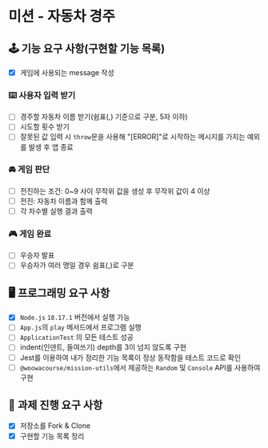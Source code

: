 # 미션 - 자동차 경주

## 🕹 기능 요구 사항(구현할 기능 목록)

- [x] 게임에 사용되는 message 작성

### ⌨️ 사용자 입력 받기

- [ ] 경주할 자동차 이름 받기(쉼표(,) 기준으로 구분, 5자 이하)
- [ ] 시도할 횟수 받기
- [ ] 잘못된 값 입력 시 `throw`문을 사용해 "[ERROR]"로 시작하는 메시지를 가지는 예외를 발생 후 앱 종료

### 🚘 게임 판단

- [ ] 전진하는 조건: 0~9 사이 무작위 값을 생성 후 무작위 값이 4 이상
- [ ] 전진: 자동차 이름과 함께 출력
- [ ] 각 차수별 실행 결과 출력

### 🎮 게임 완료

- [ ] 우승자 발표
- [ ] 우승자가 여러 명일 경우 쉼표(,)로 구분

## 🖥 프로그래밍 요구 사항

- [x] `Node.js` `18.17.1` 버전에서 실행 가능
- [ ] `App.js`의 `play` 메서드에서 프로그램 실행
- [ ] `ApplicationTest` 의 모든 테스트 성공
- [ ] indent(인덴트, 들여쓰기) depth를 3이 넘지 않도록 구현
- [ ] Jest를 이용하여 내가 정리한 기능 목록이 정상 동작함을 테스트 코드로 확인
- [ ] `@woowacourse/mission-utils`에서 제공하는 `Random` 및 `Console` API를 사용하여 구현

## 📓 과제 진행 요구 사항

- [x] 저장소를 Fork & Clone
- [x] 구현할 기능 목록 정리
